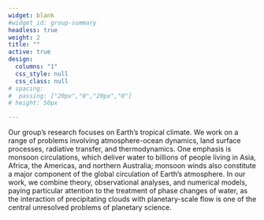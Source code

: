 ```yaml
---
widget: blank
#widget_id: group-summary
headless: true
weight: 2
title: ""
active: true
design:
  columns: "1"
  css_style: null
  css_class: null
# spacing:
#  passing: ["20px","0","20px","0"]
# height: 50px

---
```


Our group’s research focuses on Earth’s tropical climate. We work on a range of problems involving atmosphere-ocean dynamics, land surface processes, radiative transfer, and thermodynamics. One emphasis is monsoon circulations, which deliver water to billions of people living in Asia, Africa, the Americas, and northern Australia; monsoon winds also constitute a major component of the global circulation of Earth’s atmosphere. In our work, we combine theory, observational analyses, and numerical models, paying particular attention to the treatment of phase changes of water, as the interaction of precipitating clouds with planetary-scale flow is one of the central unresolved problems of planetary science.
